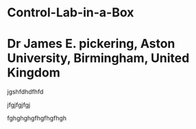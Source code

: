 # Control-Lab-in-a-Box
# Dr James E. pickering, Aston University, Birmingham, United Kingdom

jgshfdhdfhfd




jfgjfgjfgj


fghghghgfhgfhgfhgh
